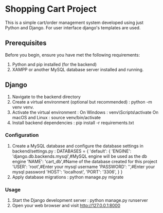# Shopping Cart Project

This is a simple cart/order management system developed using just Python and Django. For user interface django's templates are used.

## Prerequisites

Before you begin, ensure you have met the following requirements:
1. Python and pip installed (for the backend)
2. XAMPP or another MySQL database server installed and running.
   
## Django

1. Navigate to the backend directory
2. Create a virtual environment (optional but recommended) : python -m venv venv.
3. Activate the virtual environment : On Windows : venv\Scripts\activate On macOS and Linux : source venv/bin/activate
4. Install backend dependencies : pip install -r requirements.txt
   
### Configuration

1. Create a MySQL database and configure the database settings in backend/settings.py : DATABASES = { 'default': { 'ENGINE': 'django.db.backends.mysql',#MySQL engine will be used as the db engine 'NAME': 'cart_db',#Name of the database created for this project 'USER': 'root',#Enter your mysql username 'PASSWORD': '',#Enter your mysql password 'HOST': 'localhost', 'PORT': '3306', } }
2. Apply database migrations : python manage.py migrate
   
### Usage

1. Start the Django development server : python manage.py runserver
2. Open your web browser and visit http://127.0.0.1:8000

